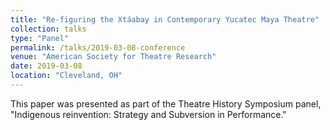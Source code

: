 ```yaml
---
title: "Re-figuring the Xtáabay in Contemporary Yucatec Maya Theatre"
collection: talks
type: "Panel"
permalink: /talks/2019-03-08-conference
venue: "American Society for Theatre Research"
date: 2019-03-08
location: "Cleveland, OH"
---
```




This paper was presented as part of the Theatre History Symposium panel, "Indigenous reinvention: Strategy and Subversion in Performance." 
